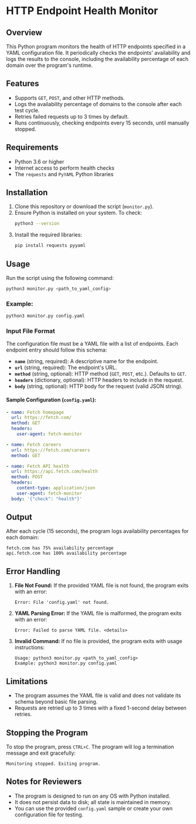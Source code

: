 # HTTP Endpoint Health Monitor

## Overview
This Python program monitors the health of HTTP endpoints specified in a YAML configuration file. It periodically checks the endpoints' availability and logs the results to the console, including the availability percentage of each domain over the program's runtime.

## Features
- Supports `GET`, `POST`, and other HTTP methods.
- Logs the availability percentage of domains to the console after each test cycle.
- Retries failed requests up to 3 times by default.
- Runs continuously, checking endpoints every 15 seconds, until manually stopped.

## Requirements
- Python 3.6 or higher
- Internet access to perform health checks
- The `requests` and `PyYAML` Python libraries

## Installation
1. Clone this repository or download the script (`monitor.py`).
2. Ensure Python is installed on your system. To check:
   ```bash
   python3 --version
   ```
3. Install the required libraries:
   ```bash
   pip install requests pyyaml
   ```

## Usage
Run the script using the following command:
```bash
python3 monitor.py <path_to_yaml_config>
```

### Example:
```bash
python3 monitor.py config.yaml
```

### Input File Format
The configuration file must be a YAML file with a list of endpoints. Each endpoint entry should follow this schema:
- **`name`** (string, required): A descriptive name for the endpoint.
- **`url`** (string, required): The endpoint's URL.
- **`method`** (string, optional): HTTP method (`GET`, `POST`, etc.). Defaults to `GET`.
- **`headers`** (dictionary, optional): HTTP headers to include in the request.
- **`body`** (string, optional): HTTP body for the request (valid JSON string).

#### Sample Configuration (`config.yaml`):
```yaml
- name: Fetch homepage
  url: https://fetch.com/
  method: GET
  headers:
    user-agent: fetch-monitor

- name: Fetch careers
  url: https://fetch.com/careers
  method: GET

- name: Fetch API health
  url: https://api.fetch.com/health
  method: POST
  headers:
    content-type: application/json
    user-agent: fetch-monitor
  body: '{"check": "health"}'
```

## Output
After each cycle (15 seconds), the program logs availability percentages for each domain:
```plaintext
fetch.com has 75% availability percentage
api.fetch.com has 100% availability percentage
```

## Error Handling
1. **File Not Found:**
   If the provided YAML file is not found, the program exits with an error:
   ```plaintext
   Error: File 'config.yaml' not found.
   ```

2. **YAML Parsing Error:**
   If the YAML file is malformed, the program exits with an error:
   ```plaintext
   Error: Failed to parse YAML file. <details>
   ```

3. **Invalid Command:**
   If no file is provided, the program exits with usage instructions:
   ```plaintext
   Usage: python3 monitor.py <path_to_yaml_config>
   Example: python3 monitor.py config.yaml
   ```

## Limitations
- The program assumes the YAML file is valid and does not validate its schema beyond basic file parsing.
- Requests are retried up to 3 times with a fixed 1-second delay between retries.

## Stopping the Program
To stop the program, press `CTRL+C`. The program will log a termination message and exit gracefully:
```plaintext
Monitoring stopped. Exiting program.
```

## Notes for Reviewers
- The program is designed to run on any OS with Python installed.
- It does not persist data to disk; all state is maintained in memory.
- You can use the provided `config.yaml` sample or create your own configuration file for testing.
